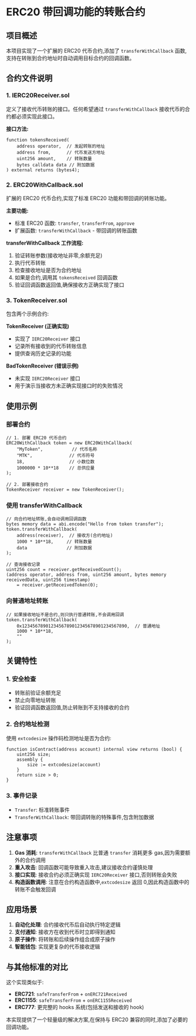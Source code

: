 # ERC20 带回调功能的转账合约

## 项目概述

本项目实现了一个扩展的 ERC20 代币合约,添加了 `transferWithCallback` 函数,支持在转账到合约地址时自动调用目标合约的回调函数。

## 合约文件说明

### 1. IERC20Receiver.sol
定义了接收代币转账的接口。任何希望通过 `transferWithCallback` 接收代币的合约都必须实现此接口。

**接口方法:**
```solidity
function tokensReceived(
    address operator,  // 发起转账的地址
    address from,      // 代币发送方地址
    uint256 amount,    // 转账数量
    bytes calldata data // 附加数据
) external returns (bytes4);
```

### 2. ERC20WithCallback.sol
扩展的 ERC20 代币合约,实现了标准 ERC20 功能和带回调的转账功能。

**主要功能:**
- 标准 ERC20 函数: `transfer`, `transferFrom`, `approve`
- 扩展函数: `transferWithCallback` - 带回调的转账函数

**transferWithCallback 工作流程:**
1. 验证转账参数(接收地址非零,余额充足)
2. 执行代币转账
3. 检查接收地址是否为合约地址
4. 如果是合约,调用其 `tokensReceived` 回调函数
5. 验证回调函数返回值,确保接收方正确实现了接口

### 3. TokenReceiver.sol
包含两个示例合约:

**TokenReceiver (正确实现)**
- 实现了 `IERC20Receiver` 接口
- 记录所有接收到的代币转账信息
- 提供查询历史记录的功能

**BadTokenReceiver (错误示例)**
- 未实现 `IERC20Receiver` 接口
- 用于演示当接收方未正确实现接口时的失败情况

## 使用示例

### 部署合约
```solidity
// 1. 部署 ERC20 代币合约
ERC20WithCallback token = new ERC20WithCallback(
    "MyToken",           // 代币名称
    "MTK",              // 代币符号
    18,                 // 小数位数
    1000000 * 10**18    // 总供应量
);

// 2. 部署接收合约
TokenReceiver receiver = new TokenReceiver();
```

### 使用 transferWithCallback
```solidity
// 向合约地址转账,会自动调用回调函数
bytes memory data = abi.encode("Hello from token transfer");
token.transferWithCallback(
    address(receiver),  // 接收方(合约地址)
    1000 * 10**18,     // 转账数量
    data               // 附加数据
);

// 查询接收记录
uint256 count = receiver.getReceivedCount();
(address operator, address from, uint256 amount, bytes memory receivedData, uint256 timestamp)
    = receiver.getReceivedToken(0);
```

### 向普通地址转账
```solidity
// 如果接收地址不是合约,则只执行普通转账,不会调用回调
token.transferWithCallback(
    0x1234567890123456789012345678901234567890,  // 普通地址
    1000 * 10**18,
    ""
);
```

## 关键特性

### 1. 安全检查
- 转账前验证余额充足
- 禁止向零地址转账
- 验证回调函数返回值,防止转账到不支持接收的合约

### 2. 合约地址检测
使用 `extcodesize` 操作码检测地址是否为合约:
```solidity
function isContract(address account) internal view returns (bool) {
    uint256 size;
    assembly {
        size := extcodesize(account)
    }
    return size > 0;
}
```

### 3. 事件记录
- `Transfer`: 标准转账事件
- `TransferWithCallback`: 带回调转账的特殊事件,包含附加数据

## 注意事项

1. **Gas 消耗**: `transferWithCallback` 比普通 `transfer` 消耗更多 gas,因为需要额外的合约调用
2. **重入攻击**: 回调函数可能导致重入攻击,建议接收合约谨慎处理
3. **接口实现**: 接收合约必须正确实现 `IERC20Receiver` 接口,否则转账会失败
4. **构造函数调用**: 注意在合约构造函数中,`extcodesize` 返回 0,因此构造函数中的转账不会触发回调

## 应用场景

1. **自动化处理**: 合约接收代币后自动执行特定逻辑
2. **支付通知**: 接收方在收到代币时立即得到通知
3. **原子操作**: 将转账和后续操作组合成原子操作
4. **智能钱包**: 实现更复杂的代币接收逻辑

## 与其他标准的对比

这个实现类似于:
- **ERC721**: `safeTransferFrom` + `onERC721Received`
- **ERC1155**: `safeTransferFrom` + `onERC1155Received`
- **ERC777**: 更完整的 hooks 系统(包括发送和接收的 hook)

本实现提供了一个轻量级的解决方案,在保持与 ERC20 兼容的同时,添加了必要的回调功能。

